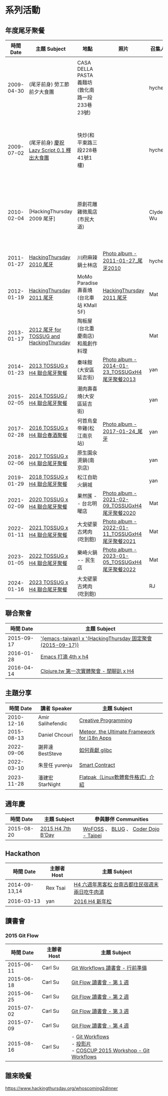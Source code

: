 # 系列活動

## 年度尾牙聚餐

| 時間 Date  | 主題 Subject                                                                                                  | 地點                                          | 照片                                                                                                                                                                                        | 召集人   |                                                                                                |
| ---------- | ------------------------------------------------------------------------------------------------------------- | --------------------------------------------- | ------------------------------------------------------------------------------------------------------------------------------------------------------------------------------------------- | -------- | ---------------------------------------------------------------------------------------------- |
| 2009-04-30 | (尾牙前身) 勞工節前夕大食團                                                                                   | CASA DELLA PASTA義麵坊(敦化南路一段233巷23號) |                                                                                                                                                                                             | hychen   | [勞工節前夕大食團](https://groups.google.com/g/hackingthursday/c/HTAXQKmW57U/m/TvlBzwaEr7cJ)   |
| 2009-07-02 | (尾牙前身) [慶祝 Lazy Script 0.1 釋出大食團](https://hackingthursday.kktix.cc/events/hackingthursday20090702) | 快炒(和平東路三段228巷41號1樓)                |                                                                                                                                                                                             | hychen   | [嘿嘿四快炒大食團](https://groups.google.com/g/hackingthursday/c/npDQ0UGYQwg/m/iTfWowZgr3YJ)   |
| 2010-02-04 | [HackingThursday 2009 尾牙]                                                                                   | 原創花雕雞微風店(市民大道)                    |                                                                                                                                                                                             | Clyde Wu | [本年度H4尾牙通知書](https://groups.google.com/g/hackingthursday/c/dozBiBkLzhE/m/jPXioR1DMmcJ) |
| 2011-01-27 | [HackingThursday 2010 尾牙](https://hackingthursday.kktix.cc/events/7d0c6a)                                   | 川府麻辣鍋士林店                              | [Photo album - 2011-01-27_尾牙2010](https://photos.hackingthursday.org/%E5%B9%B4%E5%BA%A6%E8%81%9A%E9%A4%90-2011-01-27_%E5%B0%BE%E7%89%992010.html)                                         | hychen   |                                                                                                |
| 2012-01-19 | [HackingThursday 2011 尾牙](https://hackingthursday.kktix.cc/events/61ce62)                                   | MoMo Paradise 壽喜燒 (台北車站 KMall 5F)      | [HackingThursday 2011 尾牙](https://hackingthursday.kktix.cc/events/61ce62)                                                                                                                 | Mat      |                                                                                                |
| 2013-01-17 | [2012 尾牙 for TOSSUG and HackingThursday](https://hackingthursday.kktix.cc/events/1811ca)                    | 陶板屋(台北重慶南店) 和風創作料理             |                                                                                                                                                                                             | Mat      |                                                                                                |
| 2014-01-23 | [2013 TOSSUG x H4 聯合尾牙聚餐](https://www.hackingthursday.org/2013-years-end-party)                         | 秦味館(大安區延吉街)                          | [Photo album - 2014-01-23_TOSSUGxH4尾牙聚餐2013](https://photos.hackingthursday.org/%E5%B9%B4%E5%BA%A6%E8%81%9A%E9%A4%90-2014-01-23_TOSSUGxH4%E5%B0%BE%E7%89%99%E8%81%9A%E9%A4%902013.html) | yan      |                                                                                                |
| 2015-02-05 | [2014 TOSSUG / H4 聯合尾牙聚餐](https://www.hackingthursday.org/2014-years-end-party)                         | 潮肉壽喜燒(大安區延吉街)                      |                                                                                                                                                                                             | yan      |                                                                                                |
| 2017-02-28 | [2016 TOSSUG x H4 聯合春酒聚餐](https://web.archive.org/web/20170429081540/https://hackingthursday.hackpad.com/2016-TOSSUG-x-H4-%E8%81%AF%E5%90%88%E6%98%A5%E9%85%92%E8%81%9A%E9%A4%90-pyzeA4dqjhq)            | 何首烏皇帝雞(松江南京站)                      | [Photo album - 2017-01-24_尾牙](https://photos.hackingthursday.org/%E5%B9%B4%E5%BA%A6%E8%81%9A%E9%A4%90-2017-01-24_%E5%B0%BE%E7%89%992016.html)                                                 | yan      |                                                                                                |
| 2018-02-06 | [2017 TOSSUG x H4 聯合尾牙聚餐](https://hackingthursday.kktix.cc/events/2484fe2e-36e50c-copy-1)               | 原生園汆燙鍋(南京店)                          |                                                                                                                                                                                             | yan      |                                                                                                |
| 2019-01-29 | [2018 TOSSUG x H4 聯合尾牙聚餐](https://hackingthursday.kktix.cc/events/2484fe2e-36e50c-copy-2)               | 松江自助火鍋城                                |                                                                                                                                                                                             | yan      |                                                                                                |
| 2021-02-09 | [2020 TOSSUG x H4 聯合尾牙聚餐](https://hackingthursday.kktix.cc/events/2484fe2e-36e50c-copy-3)               | 果然匯 -- 台北明曜店                          | [Photo album - 2021-02-09_TOSSUGxH4尾牙聚餐2020](https://photos.hackingthursday.org/%E5%B9%B4%E5%BA%A6%E8%81%9A%E9%A4%90-2021-02-09_TOSSUGxH4%E5%B0%BE%E7%89%99%E8%81%9A%E9%A4%902020.html) | Mat      |                                                                                                |
| 2022-01-11 | [2021 TOSSUG x H4 聯合尾牙聚餐](https://hackingthursday.kktix.cc/events/2484fe2e-36e50c-2021)                 | 大戈壁蒙古烤肉 (吃到飽)                       | [Photo album - 2022-01-11_TOSSUGxH4尾牙聚餐2021](https://photos.hackingthursday.org/%E5%B9%B4%E5%BA%A6%E8%81%9A%E9%A4%90-2022-01-11_TOSSUGxH4%E5%B0%BE%E7%89%99%E8%81%9A%E9%A4%902021.html) | Mat      |                                                                                                |
| 2023-01-05 | [2022 TOSSUG x H4 聯合尾牙聚餐](https://hackingthursday.kktix.cc/events/2484fe2e-36e50c-2022)                 | 樂崎火鍋 -- 民生店                            | [Photo album - 2023-01-05_TOSSUGxH4尾牙聚餐2022](https://photos.hackingthursday.org/%E5%B9%B4%E5%BA%A6%E8%81%9A%E9%A4%90-2023-01-05_TOSSUGxH4%E5%B0%BE%E7%89%99%E8%81%9A%E9%A4%902022.html) | Mat      |                                                                                                |
| 2024-01-16 | [2023 TOSSUG x H4 聯合尾牙聚餐](https://hackingthursday.kktix.cc/events/year-end-party-2023)                  | 大戈壁蒙古烤肉 (吃到飽)                       |                                                                                                                                                                                             | RJ       |                                                                                                |


## 聯合聚會

| 時間 Date | 主題 Subject                                                                                                       |
| --------- | ------------------------------------------------------------------------------------------------------------------ |
| 2015-09-17 | ['(emacs-taiwan)­ x '(HackingThursd­ay 固定聚會 (2015-09-17))](https://www.meetup.com/h4-taiwan/events/225005844/) |
| 2016-01-28 | [Emacs 打滴 4th x h4](https://emacs.kktix.cc/events/emacstw-4th)                                                   |
| 2016-04-14 | [Clojure.tw 第一次實體聚會 - 閒聊趴 x H4](https://www.meetup.com/Clojure-tw/events/229924375/)                     |


## 主題分享

| 時間 Date  | 講者 Speaker      | 主題 Subject                                                                                       |     |
| ---------- | ----------------- | -------------------------------------------------------------------------------------------------- | --- |
| 2010-12-16 | Amir Salihefendic | [Creative Programming](https://wuman-bb4640.kktix.cc/events/f3cbc0)                                |     |
| 2015-08-13 | Daniel Chcouri    | [Meteor, the Ultimate Framework for i18n Apps](https://www.meetup.com/h4-taiwan/events/224468712/) |     |
| 2022-09-06 | 謝昇達 BestSteve  | [如何貢獻 glibc](https://hackmd.io/@h4/topic-2022-09-06)                                           |     |
| 2022-03-10 | 朱昱任 yurenju    | [Smart Contract](https://hackmd.io/@h4/topic-2022-03-10)                                           |     |
| 2023-11-28 | 潘建宏 StarNight  | [Flatpak（Linux軟體套件格式）介紹](https://hackmd.io/@h4/topic-2023-11-28)                                                                                                   |     |


## 週年慶

| 時間 Date | 主題 Subject                                                                           | 參與夥伴 Communities                                                                                                                           |
| --------- | -------------------------------------------------------------------------------------- | ---------------------------------------------------------------------------------------------------------------------------------------------- |
| 2015-08-20 | [2015 H4 7th B'Day](https://web.archive.org/web/20170429081615/https://hackingthursday.hackpad.com/2015-H4-7th-BDay-LjrdI1biplR) | [WoFOSS](http://www.wofoss.org/) 、 [BLUG](http://beijinglug.org/) 、 [Coder Dojo - Taipei](https://www.facebook.com/groups/CoderDojo.Taipei/) |


## Hackathon

| 時間 Date     | 主辦者 Host | 主題 Subject                                                                                   |
| ------------- | ----------- | ---------------------------------------------------------------------------------------------- |
| 2014-09-13,14 | Rex Tsai    | [H4 六週年黑客松 台南古都住民宿週末兩日吃牛肉湯](http://www.hackingthursday.org/6thanniversaryhackathon) |
| 2016-03-13    | yan         | [2016 H4 新年松](https://web.archive.org/web/20170429081637/https://hackingthursday.hackpad.com/2016-H4-%E6%96%B0%E5%B9%B4%E6%9D%BE-OnuFJwOK3Id)                        |


## 讀書會

### 2015 Git Flow


| 時間 Date  | 主辦者 Host | 主題 Subject                                                                                                                                                                                                                                                                                                     |
| ---------- | ----------- | ---------------------------------------------------------------------------------------------------------------------------------------------------------------------------------------------------------------------------------------------------------------------------------------------------------------- |
| 2015-06-11 | Carl Su     | [Git Workflows 讀書會 - 行前準備](https://web.archive.org/web/20170429081650/https://hackingthursday.hackpad.com/Git-Workflows-%E8%AE%80%E6%9B%B8%E6%9C%83-%E8%A1%8C%E5%89%8D%E6%BA%96%E5%82%99-iL8HmhdhHHA)                                                                                                                                       |
| 2015-06-18 | Carl Su     | [Git Flow 讀書會 - 第 1 週](https://web.archive.org/web/20170429081531/https://hackingthursday.hackpad.com/Git-Flow-%E8%AE%80%E6%9B%B8%E6%9C%83-%E7%AC%AC-1-%E9%80%B1-4fNyzczg0V7)                                                                                                                                                                             |
| 2015-06-25 | Carl Su     | [Git Flow 讀書會 - 第 2 週](https://web.archive.org/web/20170429081623/https://hackingthursday.hackpad.com/Git-Flow-%E8%AE%80%E6%9B%B8%E6%9C%83-%E7%AC%AC-2-%E9%80%B1-0cCKvDeIG4a)                                                                                                                                                                           |
| 2015-07-02 | Carl Su     | [Git Flow 讀書會 - 第 3 週](https://web.archive.org/web/20170429081553/https://hackingthursday.hackpad.com/Git-Flow-%E8%AE%80%E6%9B%B8%E6%9C%83-%E7%AC%AC-3-%E9%80%B1-bC2ojd0A8dX)                                                                                                                                                                              |
| 2015-07-09 | Carl Su     | [Git Flow 讀書會 - 第 4 週](https://web.archive.org/web/20170429081607/https://hackingthursday.hackpad.com/Git-Flow-%E8%AE%80%E6%9B%B8%E6%9C%83-%E7%AC%AC-4-%E9%80%B1-lz5P30ADq2C)                                                                                                                                                                            |
| 2015-08-16 | Carl Su     | - [Git Workflows](https://coscup2015.kktix.cc/events/h4-gitlab-flow) <br/> - [投影片](https://github.com/hacking-thursday/coscup2015_workshop) <br/> - [COSCUP 2015 Workshop - Git Workflows](https://web.archive.org/web/20170429081642/https://hackingthursday.hackpad.com/Git-Workflows-Workshop-mghZyuxsSVv) |

## 誰來晚餐

<https://www.hackingthursday.org/whoscoming2dinner>
